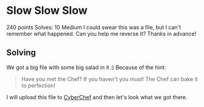 # Slow Slow Slow
240 points
Solves: 10  Medium
I could swear this was a file, but I can't remember what happened.
Can you help me reverse it? Thanks in advance!

## Solving
We got a big file with some big salad in it :)
Because of the hint:

> Have you met the Chef? If you haven't you must!
> The Chef can bake it to perfection!

I will upload this file to [CyberChef](https://gchq.github.io/CyberChef) and then let's look what we got there.


